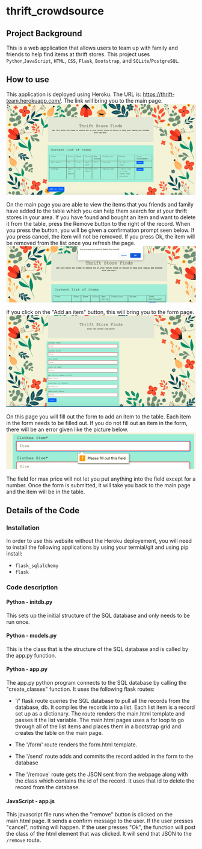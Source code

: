 # thrift_crowdsource

## Project Background
This is a web application that allows users to team up with family and friends to help find items at thrift stores. This project uses `Python`,`JavaScript`, `HTML`, `CSS`, `Flask`, `Bootstrap`, and `SQLite`/`PostgreSQL`. 

## How to use
This application is deployed using Heroku. The URL is: https://thrift-team.herokuapp.com/. The link will bring you to the main page.
![main page](images/main.png)

On the main page you are able to view the items that you friends and family have added to the table which you can help them search for at your thrift stores in your area. If you have found and bought an item and want to delete it from the table, press the Remove button to the right of the record. When you press the button, you will be given a confirmation prompt seen below. If you press cancel, the item will not be removed. If you press Ok, the item will be removed from the list once you refresh the page.
![remove record](images/delete_record.png)

If you click on the "Add an item" button, this will bring you to the form page. 
![form page](images/form.png)

On this page you will fill out the form to add an item to the table. Each item in the form needs to be filled out. If you do not fill out an item in the form, there will be an error given like the picture below. 
![field not filled](images/fill_field_error.png)

The field for max price will not let you put anything into the field except for a number. Once the form is submitted, it will take you back to the main page and the item will be in the table.

## Details of the Code
### Installation
In order to use this website without the Heroku deployement, you will need to install the following applications by using your termial/git and using pip install:
- `flask_sqlalchemy`
- `flask`

### Code description
#### Python - initdb.py
This sets up the initial structure of the SQL database and only needs to be run once.

#### Python - models.py
This is the class that is the structure of the SQL database and is called by the app.py function.

#### Python - app.py
The app.py python program connects to the SQL database by calling the "create_classes" function. It uses the following flask routes:

- '/' flask route queries the SQL database to pull all the records from the database, db. It compiles the records into a list. Each list item is a record set up as a dictionary. The route renders the main.html template and passes it the list variable. The main.html pages uses a for loop to go through all of the list items and places them in a bootstrap grid and creates the table on the main page. 

- The '/form' route renders the form.html template.

- The '/send' route adds and commits the record added in the form to the database

- The '/remove' route gets the JSON sent from the webpage along with the class which contains the id of the record. It uses that id to delete the record from the database.

#### JavaScript - app.js
This javascript file runs when the "remove" button is clicked on the main.html page. It sends a confirm message to the user. If the user presses "cancel", nothing will happen. If the user presses "Ok", the function will post the class of the html element that was clicked. It will send that JSON to the `/remove` route.
